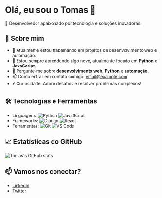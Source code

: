 # Olá, eu sou o Tomas 👋

🎯 Desenvolvedor apaixonado por tecnologia e soluções inovadoras. 

## 🚀 Sobre mim

- 🔭 Atualmente estou trabalhando em projetos de desenvolvimento web e automação.
- 🌱 Estou sempre aprendendo algo novo, atualmente focado em **Python** e **JavaScript**.
- 💬 Pergunte-me sobre **desenvolvimento web**, **Python** e **automação**.
- 📫 Como entrar em contato comigo: [email@example.com](mailto:email@example.com)
- ⚡ Curiosidade: Adoro desafios e resolver problemas complexos!

## 🛠 Tecnologias e Ferramentas

- Linguagens: ![Python](https://img.shields.io/badge/-Python-3776AB?style=flat&logo=python&logoColor=white) ![JavaScript](https://img.shields.io/badge/-JavaScript-F7DF1E?style=flat&logo=javascript&logoColor=black)
- Frameworks: ![Django](https://img.shields.io/badge/-Django-092E20?style=flat&logo=django&logoColor=white) ![React](https://img.shields.io/badge/-React-61DAFB?style=flat&logo=react&logoColor=black)
- Ferramentas: ![Git](https://img.shields.io/badge/-Git-F05032?style=flat&logo=git&logoColor=white) ![VS Code](https://img.shields.io/badge/-VS%20Code-007ACC?style=flat&logo=visual-studio-code&logoColor=white)

## 📈 Estatísticas do GitHub

![Tomas's GitHub stats](https://github-readme-stats.vercel.app/api?username=seu-username&show_icons=true&theme=dracula)

## 📫 Vamos nos conectar?

- [LinkedIn](https://www.linkedin.com/in/seu-linkedin/)
- [Twitter](https://twitter.com/seu-twitter)

